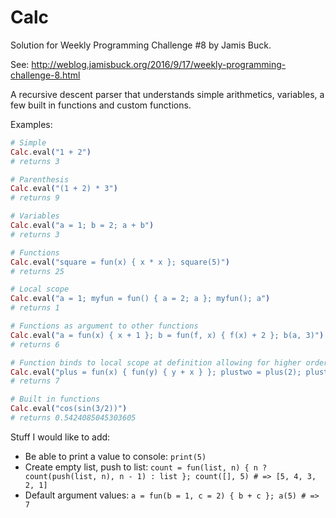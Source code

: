 # Calc

Solution for Weekly Programming Challenge #8 by Jamis Buck.

See: http://weblog.jamisbuck.org/2016/9/17/weekly-programming-challenge-8.html

A recursive descent parser that understands simple arithmetics, variables, a few
built in functions and custom functions.

Examples:

```elixir
# Simple
Calc.eval("1 + 2")
# returns 3

# Parenthesis
Calc.eval("(1 + 2) * 3")
# returns 9

# Variables
Calc.eval("a = 1; b = 2; a + b")
# returns 3

# Functions
Calc.eval("square = fun(x) { x * x }; square(5)")
# returns 25

# Local scope
Calc.eval("a = 1; myfun = fun() { a = 2; a }; myfun(); a")
# returns 1

# Functions as argument to other functions
Calc.eval("a = fun(x) { x + 1 }; b = fun(f, x) { f(x) + 2 }; b(a, 3)")
# returns 6

# Function binds to local scope at definition allowing for higher order functions
Calc.eval("plus = fun(x) { fun(y) { y + x } }; plustwo = plus(2); plustwo(5)")
# returns 7

# Built in functions
Calc.eval("cos(sin(3/2))")
# returns 0.5424085045303605
```

Stuff I would like to add:

* Be able to print a value to console: `print(5)`
* Create empty list, push to list: `count = fun(list, n) { n ? count(push(list, n), n - 1) : list }; count([], 5) # => [5, 4, 3, 2, 1]`
* Default argument values: `a = fun(b = 1, c = 2) { b + c }; a(5) # => 7`
